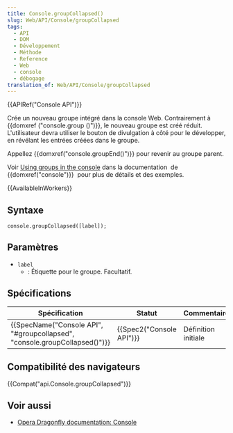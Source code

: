 ```yaml
---
title: Console.groupCollapsed()
slug: Web/API/Console/groupCollapsed
tags:
  - API
  - DOM
  - Développement
  - Méthode
  - Reference
  - Web
  - console
  - débogage
translation_of: Web/API/Console/groupCollapsed
---
```

{{APIRef("Console API")}}

Crée un nouveau groupe intégré dans la console Web. Contrairement à {{domxref ("console.group ()")}}, le nouveau groupe est créé réduit. L'utilisateur devra utiliser le bouton de divulgation à côté pour le développer, en révélant les entrées créées dans le groupe.

Appellez {{domxref("console.groupEnd()")}} pour revenir au groupe parent.

Voir [Using groups in the console](/fr/docs/Web/API/console#Using_groups_in_the_console) dans la documentation  de {{domxref("console")}}  pour plus de détails et des exemples.

{{AvailableInWorkers}}

## Syntaxe

    console.groupCollapsed([label]);

## Paramètres

- `label`
  - : Étiquette pour le groupe. Facultatif.

## Spécifications

| Spécification                                                                                        | Statut                           | Commentaire         |
| ---------------------------------------------------------------------------------------------------- | -------------------------------- | ------------------- |
| {{SpecName("Console API", "#groupcollapsed", "console.groupCollapsed()")}} | {{Spec2("Console API")}} | Définition initiale |

## Compatibilité des navigateurs

{{Compat("api.Console.groupCollapsed")}}

## Voir aussi

- [Opera Dragonfly documentation: Console](http://www.opera.com/dragonfly/documentation/console/)

